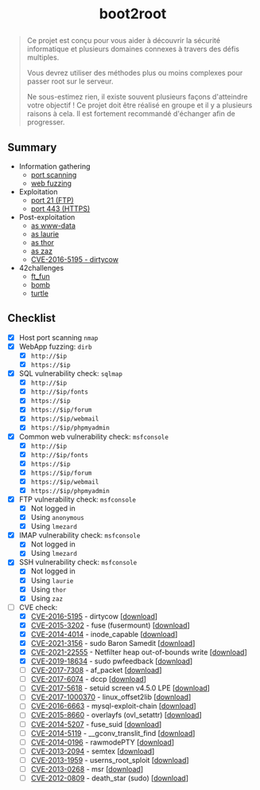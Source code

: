 # <p align="center">boot2root</p>
> Ce projet est conçu pour vous aider à découvrir la sécurité informatique et plusieurs domaines connexes à travers des défis multiples.
>
> Vous devrez utiliser des méthodes plus ou moins complexes pour passer root sur le serveur.
>
> Ne sous-estimez rien, il existe souvent plusieurs façons d'atteindre votre objectif ! Ce projet doit être réalisé en groupe et il y a plusieurs raisons à cela. Il est fortement recommandé d'échanger afin de progresser.

## Summary
- Information gathering
    * [port scanning](/1-information-gathering/nmap.md)
    * [web fuzzing](/1-information-gathering/dirb.md)
- Exploitation
    * [port 21 (FTP)](/2-exploitation/ftp.md)
    * [port 443 (HTTPS)](/2-exploitation/https.md)
- Post-exploitation
    * [as www-data](/3-post-exploitation/www-data.md)
    * [as laurie](/3-post-exploitation/laurie.md)
    * [as thor](/3-post-exploitation/thor.md)
    * [as zaz](/3-post-exploitation/zaz.md)
    * [CVE-2016-5195 - dirtycow](/3-post-exploitation/dirtycow.md)
- 42challenges
    * [ft_fun](/42challenges/ft_fun.md)
    * [bomb](/42challenges/bomb.md)
    * [turtle](/42challenges/turtle.md)

## Checklist
- [x] Host port scanning `nmap`
- [x] WebApp fuzzing: `dirb`
    * [x] `http://$ip`
    * [x] `https://$ip`
- [x] SQL vulnerability check: `sqlmap`
    * [x] `http://$ip`
    * [x] `http://$ip/fonts`
    * [x] `https://$ip`
    * [x] `https://$ip/forum`
    * [x] `https://$ip/webmail`
    * [x] `https://$ip/phpmyadmin`
- [x] Common web vulnerability check: `msfconsole`
    * [x] `http://$ip`
    * [x] `http://$ip/fonts`
    * [x] `https://$ip`
    * [x] `https://$ip/forum`
    * [x] `https://$ip/webmail`
    * [x] `https://$ip/phpmyadmin`
- [x] FTP vulnerability check: `msfconsole`
    * [x] Not logged in
    * [x] Using `anonymous`
    * [x] Using `lmezard`
- [x] IMAP vulnerability check: `msfconsole`
    * [x] Not logged in
    * [x] Using `lmezard`
- [x] SSH vulnerability check: `msfconsole`
    * [x] Not logged in
    * [x] Using `laurie`
    * [x] Using `thor`
    * [x] Using `zaz`
- [ ] CVE check:
    * [x] [CVE-2016-5195](https://github.com/dirtycow/dirtycow.github.io/wiki/VulnerabilityDetails) - dirtycow [[download](https://www.exploit-db.com/download/40839)]
    * [x] [CVE-2015-3202](http://seclists.org/oss-sec/2015/q2/520) - fuse (fusermount) [[download](https://www.exploit-db.com/download/37089)]
    * [x] [CVE-2014-4014](http://www.openwall.com/lists/oss-security/2014/06/10/4) - inode_capable [[download](https://www.exploit-db.com/download/33824)]
    * [x] [CVE-2021-3156](https://www.qualys.com/2021/01/26/cve-2021-3156/baron-samedit-heap-based-overflow-sudo.txt) - sudo Baron Samedit [[download](https://codeload.github.com/worawit/CVE-2021-3156/zip/main)]
    * [x] [CVE-2021-22555](https://github.com/google/security-research/blob/master/pocs/linux/cve-2021-22555/exploit.c) - Netfilter heap out-of-bounds write [[download](https://raw.githubusercontent.com/google/security-research/master/pocs/linux/cve-2021-22555/exploit.c)]
    * [x] [CVE-2019-18634](https://dylankatz.com/Analysis-of-CVE-2019-18634/) - sudo pwfeedback [[download](https://github.com/saleemrashid/sudo-cve-2019-18634/raw/master/exploit.c)]
    * [ ] [CVE-2017-7308](https://googleprojectzero.blogspot.com/2017/05/exploiting-linux-kernel-via-packet.html) - af_packet [[download](https://raw.githubusercontent.com/xairy/kernel-exploits/master/CVE-2017-7308/poc.c)]
    * [ ] [CVE-2017-6074](http://www.openwall.com/lists/oss-security/2017/02/22/3) - dccp [[download](https://www.exploit-db.com/download/41458)]
    * [ ] [CVE-2017-5618](https://seclists.org/oss-sec/2017/q1/184) - setuid screen v4.5.0 LPE [[download](https://www.exploit-db.com/download/https://www.exploit-db.com/exploits/41154)]
    * [ ] [CVE-2017-1000370](https://www.qualys.com/2017/06/19/stack-clash/stack-clash.txt) - linux_offset2lib [[download](https://www.qualys.com/2017/06/19/stack-clash/linux_offset2lib.c)]
    * [ ] [CVE-2016-6663](https://legalhackers.com/advisories/MySQL-Maria-Percona-PrivEscRace-CVE-2016-6663-5616-Exploit.html) - mysql-exploit-chain [[download](http://legalhackers.com/exploits/CVE-2016-6663/mysql-privesc-race.c)]
    * [ ] [CVE-2015-8660](http://www.halfdog.net/Security/2015/UserNamespaceOverlayfsSetuidWriteExec/) - overlayfs (ovl_setattr) [[download](https://www.exploit-db.com/download/39166)]
    * [ ] [CVE-2014-5207](https://www.exploit-db.com/exploits/34923/) - fuse_suid [[download](https://www.exploit-db.com/download/34923)]
    * [ ] [CVE-2014-5119](http://googleprojectzero.blogspot.com/2014/08/the-poisoned-nul-byte-2014-edition.html) - __gconv_translit_find [[download](https://gitlab.com/exploit-database/exploitdb-bin-sploits/-/raw/main/bin-sploits/34421.tar.gz)]
    * [ ] [CVE-2014-0196](http://blog.includesecurity.com/2014/06/exploit-walkthrough-cve-2014-0196-pty-kernel-race-condition.html) - rawmodePTY [[download](https://www.exploit-db.com/download/33516)]
    * [ ] [CVE-2013-2094](http://timetobleed.com/a-closer-look-at-a-recent-privilege-escalation-bug-in-linux-cve-2013-2094/) - semtex [[download](https://www.exploit-db.com/download/25444)]
    * [ ] [CVE-2013-1959](http://www.openwall.com/lists/oss-security/2013/04/29/1) - userns_root_sploit [[download](https://www.exploit-db.com/download/25450)]
    * [ ] [CVE-2013-0268](https://www.exploit-db.com/exploits/27297/) - msr [[download](https://www.exploit-db.com/download/27297)]
    * [ ] [CVE-2012-0809](http://seclists.org/fulldisclosure/2012/Jan/att-590/advisory_sudo.txt) - death_star (sudo) [[download](https://www.exploit-db.com/download/18436)]
